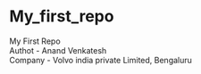 # My_first_repo
My First Repo
<br>
Authot - Anand Venkatesh
<br>
Company - Volvo india private Limited, Bengaluru
